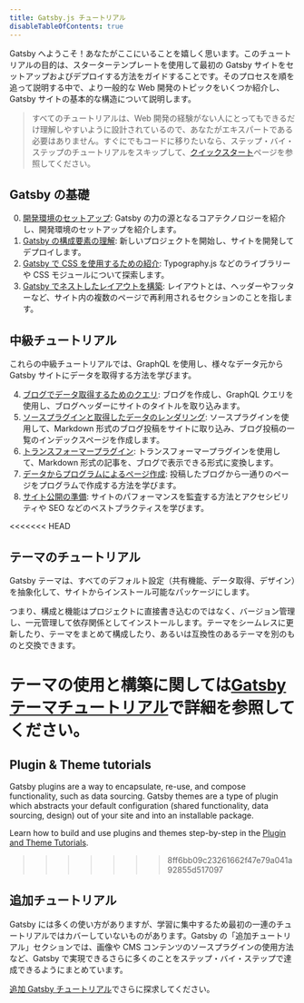 ```yaml
---
title: Gatsby.js チュートリアル
disableTableOfContents: true
---
```


Gatsby へようこそ！あなたがここにいることを嬉しく思います。このチュートリアルの目的は、スターターテンプレートを使用して最初の Gatsby サイトをセットアップおよびデプロイする方法をガイドすることです。そのプロセスを順を追って説明する中で、より一般的な Web 開発のトピックをいくつか紹介し、Gatsby サイトの基本的な構造について説明します。

> すべてのチュートリアルは、Web 開発の経験がない人にとってもできるだけ理解しやすいように設計されているので、あなたがエキスパートである必要はありません。すぐにでもコードに移りたいなら、ステップ・バイ・ステップのチュートリアルをスキップして、[クイックスタート](/docs/quick-start/)ページを参照してください。

## Gatsby の基礎

0. [開発環境のセットアップ](/tutorial/part-zero/): Gatsby の力の源となるコアテクノロジーを紹介し、開発環境のセットアップを紹介します。
1. [Gatsby の構成要素の理解](/tutorial/part-one/): 新しいプロジェクトを開始し、サイトを開発してデプロイします。
1. [Gatsby で CSS を使用するための紹介](/tutorial/part-two/): Typography.js などのライブラリーや CSS モジュールについて探索します。
1. [Gatsby でネストしたレイアウトを構築](/tutorial/part-three/): レイアウトとは、ヘッダーやフッターなど、サイト内の複数のページで再利用されるセクションのことを指します。

## 中級チュートリアル

これらの中級チュートリアルでは、GraphQL を使用し、様々なデータ元から Gatsby サイトにデータを取得する方法を学びます。

4. [ブログでデータ取得するためのクエリ](/tutorial/part-four/): ブログを作成し、GraphQL クエリを使用し、ブログヘッダーにサイトのタイトルを取り込みます。
5. [ソースプラグインと取得したデータのレンダリング](/tutorial/part-five/): ソースプラグインを使用して、Markdown 形式のブログ投稿をサイトに取り込み、ブログ投稿の一覧のインデックスページを作成します。
6. [トランスフォーマープラグイン](/tutorial/part-six/): トランスフォーマープラグインを使用して、Markdown 形式の記事を、ブログで表示できる形式に変換します。
7. [データからプログラムによるページ作成](/tutorial/part-seven/): 投稿したブログから一通りのページをプログラムで作成する方法を学びます。
8. [サイト公開の準備](/tutorial/part-eight/): サイトのパフォーマンスを監査する方法とアクセシビリティや SEO などのベストプラクティスを学びます。

<<<<<<< HEAD
## テーマのチュートリアル

Gatsby テーマは、すべてのデフォルト設定（共有機能、データ取得、デザイン）を抽象化して、サイトからインストール可能なパッケージにします。

つまり、構成と機能はプロジェクトに直接書き込むのではなく、バージョン管理し、一元管理して依存関係としてインストールします。テーマをシームレスに更新したり、テーマをまとめて構成したり、あるいは互換性のあるテーマを別のものと交換できます。

テーマの使用と構築に関しては[Gatsby テーマチュートリアル](/tutorial/theme-tutorials/)で詳細を参照してください。
=======
## Plugin & Theme tutorials

Gatsby plugins are a way to encapsulate, re-use, and compose functionality, such as data sourcing. Gatsby themes are a type of plugin which abstracts your default configuration (shared functionality, data sourcing, design) out of your site and into an installable package.

Learn how to build and use plugins and themes step-by-step in the [Plugin and Theme Tutorials](/tutorial/plugin-and-theme-tutorials/).
>>>>>>> 8ff6bb09c23261662f47e79a041a92855d517097

## 追加チュートリアル

Gatsby には多くの使い方がありますが、学習に集中するため最初の一連のチュートリアルではカバーしていないものがあります。Gatsby の「追加チュートリアル」セクションでは、画像や CMS コンテンツのソースプラグインの使用方法など、Gatsby で実現できるさらに多くのことをステップ・バイ・ステップで達成できるようにまとめています。

[追加 Gatsby チュートリアル](/tutorial/additional-tutorials/)でさらに探求してください。
